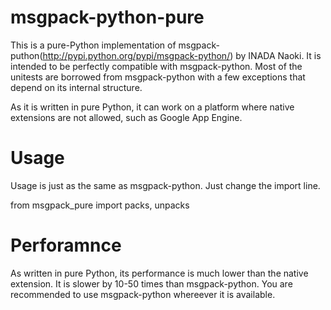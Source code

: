 # msgpack-python-pure

 This is a pure-Python implementation of
msgpack-puthon(http://pypi.python.org/pypi/msgpack-python/) by INADA
Naoki.  It is intended to be perfectly compatible with
msgpack-python. Most of the unitests are borrowed from msgpack-python
with a few exceptions that depend on its internal structure.

As it is written in pure Python, it can work on a platform where
native extensions are not allowed, such as Google App Engine.

# Usage

Usage is just as the same as msgpack-python. Just change the import line.

  from msgpack_pure import packs, unpacks

# Perforamnce

As written in pure Python, its performance is much lower than the
native extension. It is slower by 10-50 times than msgpack-python.
You are recommended to use msgpack-python whereever it is available.
